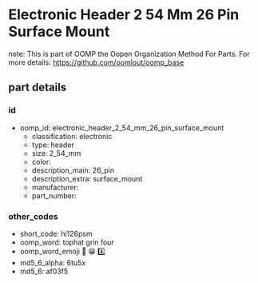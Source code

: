 # Electronic Header 2 54 Mm 26 Pin Surface Mount  

note: This is part of OOMP the Oopen Organization Method For Parts. For more details: https://github.com/oomlout/oomp_base

##  part details





### id
* oomp_id: electronic_header_2_54_mm_26_pin_surface_mount
  * classification: electronic
  * type: header
  * size: 2_54_mm
  * color: 
  * description_main: 26_pin
  * description_extra: surface_mount
  * manufacturer: 
  * part_number: 

### other_codes
* short_code: hi126psm
* oomp_word: tophat grin four
* oomp_word_emoji :tophat: :grin: :four:
* md5_6_alpha: 6tu5x
* md5_6: af03f5